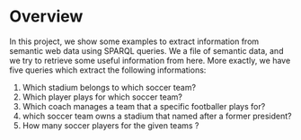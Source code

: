 # Overview

In this project, we show some examples to extract information from semantic web data using SPARQL queries. We a file of semantic data, and we try to retrieve some useful information from here. More exactly, we have five queries which extract the following informations:

1. Which stadium belongs to which soccer team?
2. Which player plays for which soccer team?
3. Which coach manages a team that a specific footballer plays for?
4. which soccer team owns a stadium that named after a former president?
5. How many soccer players for the given teams ?


